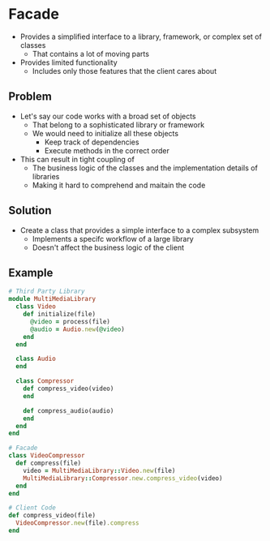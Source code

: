 # Facade

-   Provides a simplified interface to a library, framework, or complex set of classes
    -   That contains a lot of moving parts
-   Provides limited functionality
    -   Includes only those features that the client cares about

## Problem

-   Let's say our code works with a broad set of objects
    -   That belong to a sophisticated library or framework
    -   We would need to initialize all these objects
        -   Keep track of dependencies
        -   Execute methods in the correct order
-   This can result in tight coupling of
    -   The business logic of the classes and the implementation details of libraries
    -   Making it hard to comprehend and maitain the code

## Solution

-   Create a class that provides a simple interface to a complex subsystem
    -   Implements a specifc workflow of a large library
    -   Doesn't affect the business logic of the client

## Example

```rb
# Third Party Library
module MultiMediaLibrary
  class Video
    def initialize(file)
      @video = process(file)
      @audio = Audio.new(@video)
    end
  end

  class Audio
  end

  class Compressor
    def compress_video(video)
    end

    def compress_audio(audio)
    end
  end
end

# Facade
class VideoCompressor
  def compress(file)
    video = MultiMediaLibrary::Video.new(file)
    MultiMediaLibrary::Compressor.new.compress_video(video)
  end
end

# Client Code
def compress_video(file)
  VideoCompressor.new(file).compress
end
```
